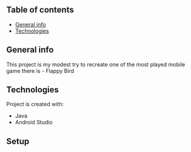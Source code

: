 
## Table of contents
* [General info](#general-info)
* [Technologies](#technologies)


## General info
This project is my modest try to recreate one of the most played mobile game there is - Flappy Bird
## Technologies
Project is created with:
* Java
* Android Studio
## Setup



